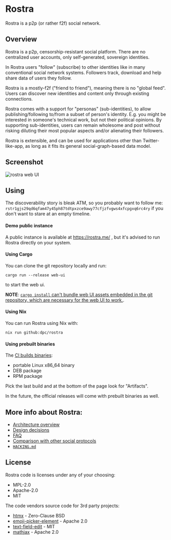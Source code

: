 # Rostra

Rostra is a p2p (or rather f2f) social network.

## Overview

Rostra is a p2p, censorship-resistant social platform.
There are no centralized user accounts, only self-generated,
sovereign identities.

In Rostra users "follow" (subscribe) to other identities like in
many conventional social network systems. Followers track, download
and help share data of users they follow.

Rostra is a mostly-f2f ("friend to friend"), meaning
there is no "global feed". Users can discover new identities
and content only through existing connections.

Rostra comes with a support for "personas" (sub-identities), to allow
publishing/following to/from a subset of person's identity.
E.g. you might be interested in someone's technical work,
but not their political opinions. By supporting sub-identities,
users can remain wholesome and post without risking diluting
their most popular aspects and/or alienating their followers.

Rostra is extensible, and can be used for applications other
than Twitter-like-app, as long as it fits its general
social-graph-based data model.

## Screenshot

![rostra web UI](https://i.imgur.com/mpWzFmT.png)

## Using

The discoverability story is bleak ATM, so you
probably want to follow me: `rstr1gjs29qd6qfam47y45ph87tdtpxzce9awy77cfjzfvgws4xfcpgxq6rc4ry`
if you don't want to stare at an empty timeline.

#### Demo public instance

A public instance is available at https://rostra.me/ , but
it's advised to run Rostra directly on your system.

#### Using Cargo

You can clone the git repository locally and run:

```
cargo run --release web-ui  
```

to start the web ui.

**NOTE**: [`cargo install` can't bundle web UI assets embedded in the git
repository, which are necessary for the web UI to work.](https://github.com/dpc/rostra/discussions/7).


#### Using Nix

You can run Rostra using Nix with:

```
nix run github:dpc/rostra
```

#### Using prebuilt binaries

The [CI builds binaries](https://github.com/dpc/rostra/actions/workflows/ci.yml?query=branch%3Amaster):

* portable Linux x86_64 binary
* DEB package
* RPM package

Pick the last build and at the bottom of the page look for "Artifacts".

In the future, the official releases will come with prebuilt binaries as well.


## More info about Rostra:

* [Architecture overview](./ARCHITECTURE.md)
* [Design decisions](./docs/design.md)
* [FAQ](/docs/FAQ.md)
* [Comparison with other social protocols](/docs/comparison.md)
* [`HACKING.md`](./HACKING.md)

## License

Rostra code is licenses under any of your choosing:

* MPL-2.0
* Apache-2.0
* MIT

The code vendors source code for 3rd party projects:

* [htmx](https://github.com/bigskysoftware/htmx/) - Zero-Clause BSD
* [emoji-picker-element](https://github.com/nolanlawson/emoji-picker-element) - Apache 2.0
* [text-field-edit](https://github.com/fregante/text-field-edit) - MIT
* [mathjax](https://github.com/mathjax/MathJax-src/) - Apache 2.0
